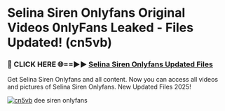 # Selina Siren Onlyfans Original Videos 0nlyFans Leaked - Files Updated! (cn5vb)

<h3>🔴 CLICK HERE 🌐==►► <a href="https://tinyurl.com/3hn5wdd3" rel="nofollow">Selina Siren Onlyfans Updated Files</a></h3>

Get Selina Siren Onlyfans and all content. Now you can access all videos and pictures of Selina Siren Onlyfans. New Updated Files 2025!

[![cn5vb](https://i.imgur.com/4HnBqBT.gif)](https://tinyurl.com/3hn5wdd3)
dee siren onlyfans